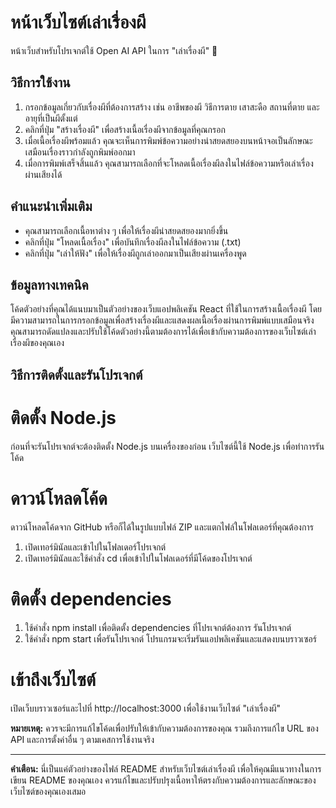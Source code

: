 # หน้าเว็บไซต์เล่าเรื่องผี
หน้าเว็บสำหรับโปรเจกต์ใช้ Open AI API ในการ "เล่าเรื่องผี" 👻

## วิธีการใช้งาน
1. กรอกข้อมูลเกี่ยวกับเรื่องผีที่ต้องการสร้าง เช่น อาชีพของผี วิธีการตาย เสาสะดือ สถานที่ตาย และอายุที่เป็นผีตั้งแต่
2. คลิกที่ปุ่ม "สร้างเรื่องผี" เพื่อสร้างเนื้อเรื่องผีจากข้อมูลที่คุณกรอก
3. เมื่อเนื้อเรื่องผีพร้อมแล้ว คุณจะเห็นการพิมพ์ข้อความอย่างน่าสยดสยองบนหน้าจอเป็นลักษณะเสมือนเรื่องราวกำลังถูกพิมพ์ออกมา
4. เมื่อการพิมพ์เสร็จสิ้นแล้ว คุณสามารถเลือกที่จะโหลดเนื้อเรื่องผีลงในไฟล์ข้อความหรือเล่าเรื่องผ่านเสียงได้

## คำแนะนำเพิ่มเติม
- คุณสามารถเลือกเนื้อหาต่าง ๆ เพื่อให้เรื่องผีน่าสยดสยองมากยิ่งขึ้น
- คลิกที่ปุ่ม "โหลดเนื้อเรื่อง" เพื่อบันทึกเรื่องผีลงในไฟล์ข้อความ (.txt)
- คลิกที่ปุ่ม "เล่าให้ฟัง" เพื่อให้เรื่องผีถูกเล่าออกมาเป็นเสียงผ่านเครื่องพูด

## ข้อมูลทางเทคนิค

โค้ดตัวอย่างที่คุณได้แนบมาเป็นตัวอย่างของเว็บแอปพลิเคชัน React ที่ใช้ในการสร้างเนื้อเรื่องผี โดยมีความสามารถในการกรอกข้อมูลเพื่อสร้างเรื่องผีและแสดงผลเนื้อเรื่องผ่านการพิมพ์แบบเสมือนจริง คุณสามารถดัดแปลงและปรับใช้โค้ดตัวอย่างนี้ตามต้องการได้เพื่อเข้ากับความต้องการของเว็บไซต์เล่าเรื่องผีของคุณเอง

## วิธีการติดตั้งและรันโปรเจกต์

# ติดตั้ง Node.js

ก่อนที่จะรันโปรเจกต์จะต้องติดตั้ง Node.js บนเครื่องของก่อน เว็บไซต์นี้ใช้ Node.js เพื่อทำการรันโค้ด

# ดาวน์โหลดโค้ด

ดาวน์โหลดโค้ดจาก GitHub หรือก็ได้ในรูปแบบไฟล์ ZIP และแตกไฟล์ในโฟลเดอร์ที่คุณต้องการ 

1. เปิดเทอร์มินัลและเข้าไปในโฟลเดอร์โปรเจกต์
2. เปิดเทอร์มินัลและใช้คำสั่ง cd เพื่อเข้าไปในโฟลเดอร์ที่มีโค้ดของโปรเจกต์

# ติดตั้ง dependencies

1. ใช้คำสั่ง npm install เพื่อติดตั้ง dependencies ที่โปรเจกต์ต้องการ
รันโปรเจกต์
2. ใช้คำสั่ง npm start เพื่อรันโปรเจกต์ โปรแกรมจะเริ่มรันแอปพลิเคชันและแสดงบนบราวเซอร์

# เข้าถึงเว็บไซต์

เปิดเว็บบราวเซอร์และไปที่ http://localhost:3000 เพื่อใช้งานเว็บไซต์ "เล่าเรื่องผี"

**หมายเหตุ:** ควรจะมีการแก้ไขโค้ดเพื่อปรับให้เข้ากับความต้องการของคุณ รวมถึงการแก้ไข URL ของ API และการตั้งค่าอื่น ๆ ตามเคสการใช้งานจริง

---

**คำเตือน:** นี่เป็นแค่ตัวอย่างของไฟล์ README สำหรับเว็บไซต์เล่าเรื่องผี เพื่อให้คุณมีแนวทางในการเขียน README ของคุณเอง ควรแก้ไขและปรับปรุงเนื้อหาให้ตรงกับความต้องการและลักษณะของเว็บไซต์ของคุณเองเสมอ